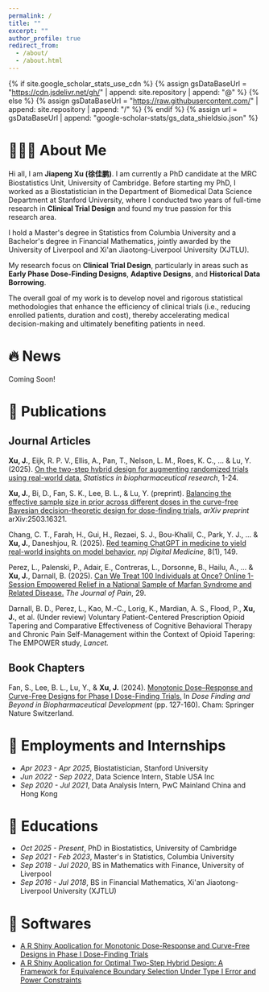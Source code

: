 ```yaml
---
permalink: /
title: ""
excerpt: ""
author_profile: true
redirect_from: 
  - /about/
  - /about.html
---
```


{% if site.google_scholar_stats_use_cdn %}
{% assign gsDataBaseUrl = "https://cdn.jsdelivr.net/gh/" | append: site.repository | append: "@" %}
{% else %}
{% assign gsDataBaseUrl = "https://raw.githubusercontent.com/" | append: site.repository | append: "/" %}
{% endif %}
{% assign url = gsDataBaseUrl | append: "google-scholar-stats/gs_data_shieldsio.json" %}

<span class='anchor' id='about-me'></span>

# 👨🏻‍💻 About Me

Hi all, I am **Jiapeng Xu (徐佳鹏)**. I am currently a PhD candidate at the MRC Biostatistics Unit, University of Cambridge. Before starting my PhD, I worked as a Biostatistician in the Department of Biomedical Data Science Department at Stanford University, where I conducted two years of full-time research in **Clinical Trial Design** and found my true passion for this research area.

I hold a Master's degree in Statistics from Columbia University and a Bachelor's degree in Financial Mathematics, jointly awarded by the University of Liverpool and Xi'an Jiaotong-Liverpool University (XJTLU).

My research focus on **Clinical Trial Design**, particularly in areas such as **Early Phase Dose-Finding Designs**, **Adaptive Designs**, and **Historical Data Borrowing**. 

The overall goal of my work is to develop novel and rigorous statistical methodologies that enhance the efficiency of clinical trials (i.e., reducing enrolled patients, duration and cost), thereby accelerating medical decision-making and ultimately benefiting patients in need.

# 🔥 News

Coming Soon!

# 📝 Publications

## Journal Articles
**Xu, J.**, Eijk, R. P. V., Ellis, A., Pan, T., Nelson, L. M., Roes, K. C., ... & Lu, Y. (2025). [On the two-step hybrid design for augmenting randomized trials using real-world data.](https://www.tandfonline.com/doi/full/10.1080/19466315.2025.2547855) *Statistics in biopharmaceutical research*, 1-24.

**Xu, J.**, Bi, D., Fan, S. K., Lee, B. L., & Lu, Y. (preprint). [Balancing the effective sample size in prior across different doses in the curve-free Bayesian decision-theoretic design for dose-finding trials.](https://arxiv.org/abs/2503.16321) *arXiv preprint* arXiv:2503.16321.

Chang, C. T., Farah, H., Gui, H., Rezaei, S. J., Bou-Khalil, C., Park, Y. J., ... & **Xu, J.**, Daneshjou, R. (2025). [Red teaming ChatGPT in medicine to yield real-world insights on model behavior.](https://www.nature.com/articles/s41746-025-01542-0) *npj Digital Medicine*, 8(1), 149.

Perez, L., Palenski, P., Adair, E., Contreras, L., Dorsonne, B., Hailu, A., ... & **Xu, J.**, Darnall, B. (2025). [Can We Treat 100 Individuals at Once? Online 1-Session Empowered Relief in a National Sample of Marfan Syndrome and Related Disease.](https://www.jpain.org/article/S1526-5900(25)00199-3/abstract) *The Journal of Pain*, 29.

Darnall, B. D., Perez, L., Kao, M.-C., Lorig, K., Mardian, A. S., Flood, P., **Xu, J.**, et al. (Under review) Voluntary Patient-Centered Prescription Opioid Tapering and Comparative Effectiveness of Cognitive Behavioral Therapy and
Chronic Pain Self-Management within the Context of Opioid Tapering: The EMPOWER study, *Lancet.*

## Book Chapters
Fan, S., Lee, B. L., Lu, Y., & **Xu, J.** (2024). [Monotonic Dose–Response and Curve-Free Designs for Phase I Dose-Finding Trials.](https://link.springer.com/chapter/10.1007/978-3-031-67110-4_6) In *Dose Finding and Beyond in Biopharmaceutical Development* (pp. 127-160). Cham: Springer Nature Switzerland.

<!---
# 🎖 Honors and Awards
- *2021.10* Lorem ipsum dolor sit amet, consectetur adipiscing elit. Vivamus ornare aliquet ipsum, ac tempus justo dapibus sit amet. 
- *2021.09* Lorem ipsum dolor sit amet, consectetur adipiscing elit. Vivamus ornare aliquet ipsum, ac tempus justo dapibus sit amet. 
-->

# 💼 Employments and Internships
- *Apr 2023 - Apr 2025*, Biostatistician, Stanford University
- *Jun 2022 - Sep 2022*, Data Science Intern, Stable USA Inc
- *Sep 2020 - Jul 2021*, Data Analysis Intern, PwC Mainland China and Hong Kong

# 📖 Educations
- *Oct 2025 - Present*, PhD in Biostatistics, University of Cambridge
- *Sep 2021 - Feb 2023*, Master's in Statistics, Columbia University
- *Sep 2018 - Jul 2020*, BS in Mathematics with Finance, University of Liverpool
- *Sep 2016 - Jul 2018*, BS in Financial Mathematics, Xi'an Jiaotong-Liverpool University (XJTLU)

# 🤖 Softwares
- [A R Shiny Application for Monotonic Dose-Response and Curve-Free Designs in Phase I Dose-Finding Trials](https://cisd-stanford.shinyapps.io/CurveFreeDesigns/)
- [A R Shiny Application for Optimal Two-Step Hybrid Design: A Framework for Equivalence Boundary Selection Under Type I Error and Power Constraints](https://cisd-stanford.shinyapps.io/OptimalHybridDesign/)
